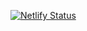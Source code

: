 [![Netlify Status](https://api.netlify.com/api/v1/badges/63a74c66-2320-49ed-8ff2-52f2ff77ed9b/deploy-status)](https://app.netlify.com/sites/modest-hopper-209f77/deploys)
